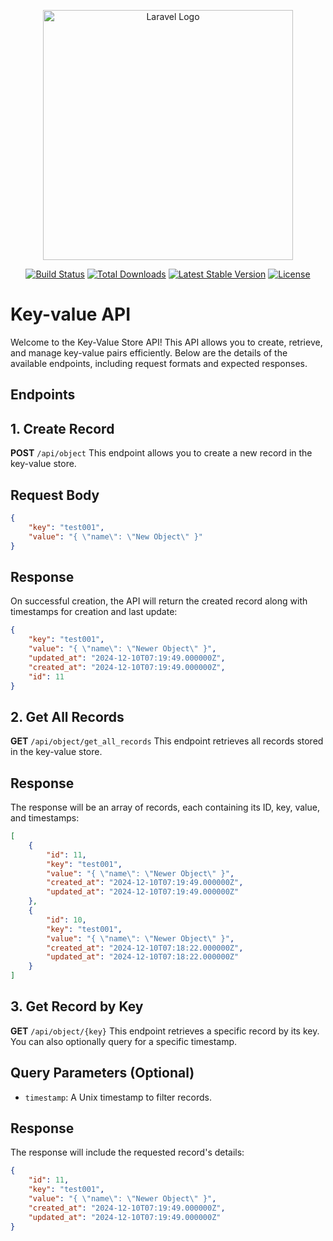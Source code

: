 <p align="center"><a href="https://laravel.com" target="_blank"><img src="https://raw.githubusercontent.com/laravel/art/master/logo-lockup/5%20SVG/2%20CMYK/1%20Full%20Color/laravel-logolockup-cmyk-red.svg" width="400" alt="Laravel Logo"></a></p>

<p align="center">
<a href="https://github.com/laravel/framework/actions"><img src="https://github.com/laravel/framework/workflows/tests/badge.svg" alt="Build Status"></a>
<a href="https://packagist.org/packages/laravel/framework"><img src="https://img.shields.io/packagist/dt/laravel/framework" alt="Total Downloads"></a>
<a href="https://packagist.org/packages/laravel/framework"><img src="https://img.shields.io/packagist/v/laravel/framework" alt="Latest Stable Version"></a>
<a href="https://packagist.org/packages/laravel/framework"><img src="https://img.shields.io/packagist/l/laravel/framework" alt="License"></a>
</p>


# Key-value API

Welcome to the Key-Value Store API! This API allows you to create, retrieve, and manage key-value pairs efficiently. Below are the details of the available endpoints, including request formats and expected responses.

Endpoints
---------

1\. Create Record
-----------------

**POST** `/api/object` This endpoint allows you to create a new record in the key-value store.

Request Body
------------

```json
{
    "key": "test001",
    "value": "{ \"name\": \"New Object\" }"
}
```

Response
--------

On successful creation, the API will return the created record along with timestamps for creation and last update:

```json
{
    "key": "test001",
    "value": "{ \"name\": \"Newer Object\" }",
    "updated_at": "2024-12-10T07:19:49.000000Z",
    "created_at": "2024-12-10T07:19:49.000000Z",
    "id": 11
}
```

2\. Get All Records
-------------------

**GET** `/api/object/get_all_records` This endpoint retrieves all records stored in the key-value store.

Response
--------

The response will be an array of records, each containing its ID, key, value, and timestamps:

```json
[
    {
        "id": 11,
        "key": "test001",
        "value": "{ \"name\": \"Newer Object\" }",
        "created_at": "2024-12-10T07:19:49.000000Z",
        "updated_at": "2024-12-10T07:19:49.000000Z"
    },
    {
        "id": 10,
        "key": "test001",
        "value": "{ \"name\": \"Newer Object\" }",
        "created_at": "2024-12-10T07:18:22.000000Z",
        "updated_at": "2024-12-10T07:18:22.000000Z"
    }
]
```

3\. Get Record by Key
---------------------

**GET** `/api/object/{key}` This endpoint retrieves a specific record by its key. You can also optionally query for a specific timestamp.

Query Parameters (Optional)
---------------------------

*   `timestamp`: A Unix timestamp to filter records.

Response
--------

The response will include the requested record's details:

```json
{
    "id": 11,
    "key": "test001",
    "value": "{ \"name\": \"Newer Object\" }",
    "created_at": "2024-12-10T07:19:49.000000Z",
    "updated_at": "2024-12-10T07:19:49.000000Z"
}
```


